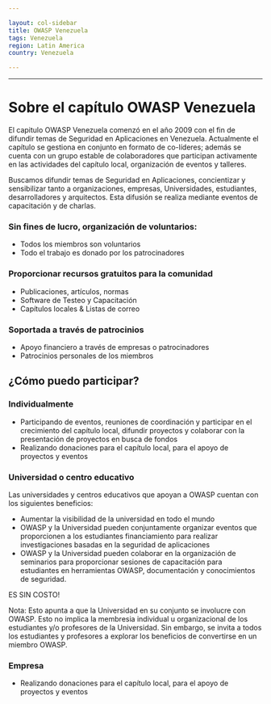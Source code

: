 ```yaml
---

layout: col-sidebar
title: OWASP Venezuela
tags: Venezuela
region: Latin America
country: Venezuela

---
```




---

# Sobre el capítulo OWASP Venezuela
El capitulo OWASP Venezuela comenzó en el año 2009 con el fin de difundir temas de Seguridad en Aplicaciones en Venezuela. Actualmente el capítulo se gestiona en conjunto en formato de co-líderes; además se cuenta con un grupo estable de colaboradores que participan activamente en las actividades del capítulo local, organización de eventos y talleres.

Buscamos difundir temas de Seguridad en Aplicaciones, concientizar y sensibilizar tanto a organizaciones, empresas, Universidades, estudiantes, desarrolladores y arquitectos. Esta difusión se realiza mediante eventos de capacitación y de charlas.

### Sin fines de lucro, organización de voluntarios:
* Todos los miembros son voluntarios
* Todo el trabajo es donado por los patrocinadores

### Proporcionar recursos gratuitos para la comunidad
* Publicaciones, artículos, normas
* Software de Testeo y Capacitación
* Capítulos locales & Listas de correo

### Soportada a través de patrocinios
* Apoyo financiero a través de empresas o patrocinadores
* Patrocinios personales de los miembros

## ¿Cómo puedo participar?

### Individualmente
* Participando de eventos, reuniones de coordinación y participar en el crecimiento del capítulo local, difundir proyectos y colaborar con la presentación de proyectos en busca de fondos
* Realizando donaciones para el capítulo local, para el apoyo de proyectos y eventos

### Universidad o centro educativo
Las universidades y centros educativos que apoyan a OWASP cuentan con los siguientes beneficios:
* Aumentar la visibilidad de la universidad en todo el mundo
* OWASP y la Universidad pueden conjuntamente organizar eventos que proporcionen a los estudiantes financiamiento para realizar investigaciones basadas en la seguridad de aplicaciones
* OWASP y la Universidad pueden colaborar en la organización de seminarios para proporcionar sesiones de capacitación para estudiantes en herramientas OWASP, documentación y conocimientos de seguridad.

ES SIN COSTO!

Nota: Esto apunta a que la Universidad en su conjunto se involucre con OWASP. Esto no implica la membresia individual u organizacional de los estudiantes y/o profesores de la Universidad. Sin embargo, se invita a todos los estudiantes y profesores a explorar los beneficios de convertirse en un miembro OWASP.

### Empresa
* Realizando donaciones para el capítulo local, para el apoyo de proyectos y eventos


<!-- Standard Chapter Page Template
This is an example of a Project or Chapter page.
Please change these items to indicate the actual information you wish to present. In addition to this information, the 'front-matter' above the text should be modified to reflect your actual information.  An explanation of each of the front-matter items is below:

{front matter for this file}

```
- layout: This is the layout used by project and chapter pages.  You should leave this value as col-sidebar
- title: This is the title of your project or chapter page, usually the name.  For example, OWASP Zed Attack Proxy or OWASP Baltimore
- tags: This is a space-delimited list of tags you associate with your project or chapter.  If you are using tabs, at least one of these tags should be unique in order to be used in the tabs files (an example tab is included in this repo) 
- region: This is the region you are in according to our data
```

{copy for this file (index.md)}
Replace the text above the commented area with your information in the format below:
```
## Welcome
Include some information here about your chapter

## Participation
The Open Web Application Security Project (OWASP) is a nonprofit foundation that works to improve the security of software. All of our projects ,tools, documents, forums, and chapters are free and open to anyone interested in improving application security. 

Chapters are led by local leaders in accordance with the [Chapter Leader Handbook](/www-policy/rules-of-procedure/chapter-handbook). Financial contributions should only be made online using the authorized online donation button. To be a SPEAKER at ANY OWASP Chapter in the world simply review the [speaker agreement](/www-policy/speaker-agreement) and then contact the local chapter leader with details of what OWASP Project, independent research, or related software security topic you would like to present.

Everyone is welcome and encouraged to participate in our [Projects](/projects), [Local Chapters](/chapters), [Events](/events), [Online Groups](https://groups.google.com/a/owasp.com/){:target='_blank'}, and [Community Slack Channel](https://owasp.slack.com/){:target='_blank'}. We especially encourage diversity in all our initiatives. OWASP is a fantastic place to learn about application security, to network, and even to build your reputation as an expert. We also encourage you to be [become a member](/membership) or consider a [donation](/donate) to support our ongoing work.

## Local News
- Meeting Location
- Everyone is welcome to join us at our chapter meetings.

```
{info.md}

This separate file is where you should place links to your Google Group and Meetup page. It will be automatically rendered in the column sidebar.

{leaders.md}

Another separate file that should simply include each leaders name with mailto link as a list. It will also be automatically rendered in the column sidebar.

-->
